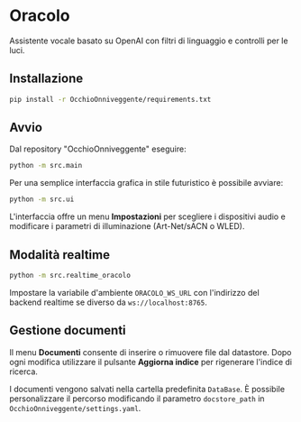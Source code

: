 # Oracolo

Assistente vocale basato su OpenAI con filtri di linguaggio e controlli per le luci.

## Installazione

```bash
pip install -r OcchioOnniveggente/requirements.txt
```

## Avvio

Dal repository "OcchioOnniveggente" eseguire:

```bash
python -m src.main
```

Per una semplice interfaccia grafica in stile futuristico è possibile avviare:

```bash
python -m src.ui
```

L'interfaccia offre un menu **Impostazioni** per scegliere i dispositivi audio
e modificare i parametri di illuminazione (Art-Net/sACN o WLED).

## Modalità realtime



```bash
python -m src.realtime_oracolo
```

Impostare la variabile d'ambiente `ORACOLO_WS_URL` con l'indirizzo del backend
realtime se diverso da `ws://localhost:8765`.

## Gestione documenti

Il menu **Documenti** consente di inserire o rimuovere file dal datastore.
Dopo ogni modifica utilizzare il pulsante **Aggiorna indice** per rigenerare
l'indice di ricerca.

I documenti vengono salvati nella cartella predefinita `DataBase`. È possibile
personalizzare il percorso modificando il parametro `docstore_path` in
`OcchioOnniveggente/settings.yaml`.

